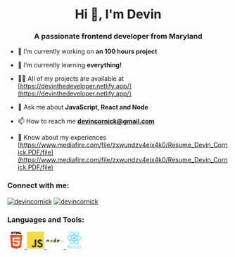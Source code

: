 <h1 align="center">Hi 👋, I'm Devin</h1>
<h3 align="center">A passionate frontend developer from Maryland</h3>

- 🔭 I’m currently working on **an 100 hours project**

- 🌱 I’m currently learning **everything!**

- 👨‍💻 All of my projects are available at [https://devinthedeveloper.netlify.app/](https://devinthedeveloper.netlify.app/)

- 💬 Ask me about **JavaScript, React and Node**

- 📫 How to reach me **devincornick@gmail.com**

- 📄 Know about my experiences [https://www.mediafire.com/file/zxwundzv4eix4k0/Resume_Devin_Cornick.PDF/file](https://www.mediafire.com/file/zxwundzv4eix4k0/Resume_Devin_Cornick.PDF/file)

<h3 align="left">Connect with me:</h3>
<p align="left">
<a href="https://twitter.com/devincornick" target="blank"><img align="center" src="https://raw.githubusercontent.com/rahuldkjain/github-profile-readme-generator/master/src/images/icons/Social/twitter.svg" alt="devincornick" height="30" width="40" /></a>
<a href="https://linkedin.com/in/devincornick" target="blank"><img align="center" src="https://raw.githubusercontent.com/rahuldkjain/github-profile-readme-generator/master/src/images/icons/Social/linked-in-alt.svg" alt="devincornick" height="30" width="40" /></a>
</p>

<h3 align="left">Languages and Tools:</h3>
<p align="left"> <a href="https://www.w3.org/html/" target="_blank" rel="noreferrer"> <img src="https://raw.githubusercontent.com/devicons/devicon/master/icons/html5/html5-original-wordmark.svg" alt="html5" width="40" height="40"/> </a> <a href="https://developer.mozilla.org/en-US/docs/Web/JavaScript" target="_blank" rel="noreferrer"> <img src="https://raw.githubusercontent.com/devicons/devicon/master/icons/javascript/javascript-original.svg" alt="javascript" width="40" height="40"/> </a> <a href="https://nodejs.org" target="_blank" rel="noreferrer"> <img src="https://raw.githubusercontent.com/devicons/devicon/master/icons/nodejs/nodejs-original-wordmark.svg" alt="nodejs" width="40" height="40"/> </a> <a href="https://reactjs.org/" target="_blank" rel="noreferrer"> <img src="https://raw.githubusercontent.com/devicons/devicon/master/icons/react/react-original-wordmark.svg" alt="react" width="40" height="40"/> </a> </p>

